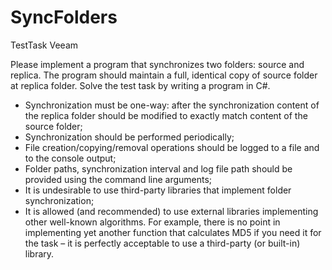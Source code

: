 # SyncFolders
TestTask Veeam

Please implement a program that synchronizes two folders: source and replica. The program should maintain a full, identical copy of source folder at replica folder. Solve the test task by writing a program in C#.

  - Synchronization must be one-way: after the synchronization content of the replica folder should be modified to exactly match content of the source folder;
  - Synchronization should be performed periodically;
  - File creation/copying/removal operations should be logged to a file and to the console output;
  - Folder paths, synchronization interval and log file path should be provided using the command line arguments;
  - It is undesirable to use third-party libraries that implement folder synchronization;
  - It is allowed (and recommended) to use external libraries implementing other well-known algorithms. For example, there is no point in implementing yet another function that calculates MD5 if you need it for the task – it is perfectly acceptable to use a third-party (or built-in) library.

